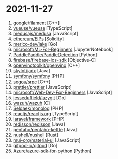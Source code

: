 # 2021-11-27

1. [google/filament](https://github.com/google/filament "Filament is a real-time physically based rendering engine for Android, iOS, Windows, Linux, macOS, and WebGL2") [C++]
2. [vueuse/vueuse](https://github.com/vueuse/vueuse "Collection of essential Vue Composition Utilities for Vue 2 and 3") [TypeScript]
3. [medusajs/medusa](https://github.com/medusajs/medusa "The open-source Shopify alternative ⚡️") [JavaScript]
4. [ethereum/EIPs](https://github.com/ethereum/EIPs "The Ethereum Improvement Proposal repository") [Solidity]
5. [merico-dev/lake](https://github.com/merico-dev/lake "DevLake: the open source data lake & dashboard for your DevOps tools.") [Go]
6. [microsoft/ML-For-Beginners](https://github.com/microsoft/ML-For-Beginners "12 weeks, 26 lessons, 52 quizzes, classic Machine Learning for all") [JupyterNotebook]
7. [PaddlePaddle/PaddleDetection](https://github.com/PaddlePaddle/PaddleDetection "Object detection and instance segmentation toolkit based on PaddlePaddle.") [Python]
8. [firebase/firebase-ios-sdk](https://github.com/firebase/firebase-ios-sdk "Firebase iOS SDK") [Objective-C]
9. [openvinotoolkit/openvino](https://github.com/openvinotoolkit/openvino "OpenVINO™ Toolkit repository") [C++]
10. [skylot/jadx](https://github.com/skylot/jadx "Dex to Java decompiler") [Java]
11. [symfony/symfony](https://github.com/symfony/symfony "The Symfony PHP framework") [PHP]
12. [sogou/srpc](https://github.com/sogou/srpc "RPC based on C++ Workflow. Supports Baidu bRPC, Tencent tRPC, thrift protocols.") [C++]
13. [prettier/prettier](https://github.com/prettier/prettier "Prettier is an opinionated code formatter.") [JavaScript]
14. [microsoft/Web-Dev-For-Beginners](https://github.com/microsoft/Web-Dev-For-Beginners "24 Lessons, 12 Weeks, Get Started as a Web Developer") [JavaScript]
15. [jesseduffield/lazygit](https://github.com/jesseduffield/lazygit "simple terminal UI for git commands") [Go]
16. [wazuh/wazuh](https://github.com/wazuh/wazuh "Wazuh - The Open Source Security Platform") [C]
17. [Seldaek/monolog](https://github.com/Seldaek/monolog "Sends your logs to files, sockets, inboxes, databases and various web services") [PHP]
18. [reactjs/reactjs.org](https://github.com/reactjs/reactjs.org "The React documentation website") [TypeScript]
19. [laravel/framework](https://github.com/laravel/framework "The Laravel Framework.") [PHP]
20. [redisson/redisson](https://github.com/redisson/redisson "Redisson - Redis Java client with features of In-Memory Data Grid. Over 50 Redis based Java objects and services: Set, Multimap, SortedSet, Map, List, Queue, Deque, Semaphore, Lock, AtomicLong, Map Reduce, Publish / Subscribe, Bloom filter, Spring Cache, Tomcat, Scheduler, JCache API, Hibernate, MyBatis, RPC, local cache ...") [Java]
21. [pentaho/pentaho-kettle](https://github.com/pentaho/pentaho-kettle "Pentaho Data Integration ( ETL ) a.k.a Kettle") [Java]
22. [nushell/nushell](https://github.com/nushell/nushell "A new type of shell") [Rust]
23. [mui-org/material-ui](https://github.com/mui-org/material-ui "MUI (formerly Material-UI) is the React UI library you always wanted. Follow your own design system, or start with Material Design.") [JavaScript]
24. [gitpod-io/gitpod](https://github.com/gitpod-io/gitpod "Gitpod automates the provisioning of ready-to-code development environments.") [Go]
25. [Azure/azure-sdk-for-python](https://github.com/Azure/azure-sdk-for-python "This repository is for active development of the Azure SDK for Python. For consumers of the SDK we recommend visiting our public developer docs at https://docs.microsoft.com/python/azure/ or our versioned developer docs at https://azure.github.io/azure-sdk-for-python.") [Python]
